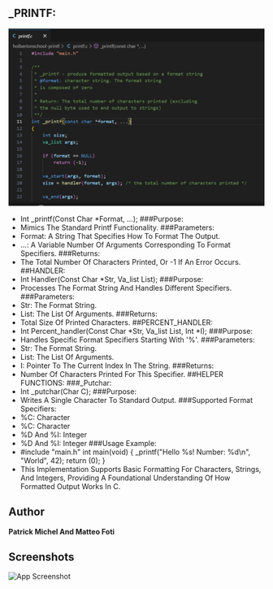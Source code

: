 ##  _PRINTF:
![printf](/img/prnt.png)

- Int _printf(Const Char *Format, ...);
###Purpose:
- Mimics The Standard Printf Functionality.
###Parameters:
- Format: A String That Specifies How To Format The Output.
- ...: A Variable Number Of Arguments Corresponding To Format Specifiers.
###Returns:
- The Total Number Of Characters Printed, Or -1 If An Error Occurs.
##HANDLER:
- Int Handler(Const Char *Str, Va_list List);
###Purpose:
- Processes The Format String And Handles Different Specifiers.
###Parameters:
- Str: The Format String.
- List: The List Of Arguments.
###Returns:
- Total Size Of Printed Characters.
##PERCENT_HANDLER:
- Int Percent_handler(Const Char *Str, Va_list List, Int *I);
###Purpose:
- Handles Specific Format Specifiers Starting With '%'.
###Parameters:
- Str: The Format String.
- List: The List Of Arguments.
- I: Pointer To The Current Index In The String.
###Returns:
- Number Of Characters Printed For This Specifier.
##HELPER FUNCTIONS:
###_Putchar:
- Int _putchar(Char C);
###Purpose:
- Writes A Single Character To Standard Output.
###Supported Format Specifiers:
- %C: Character
- %C: Character
- %D And %I: Integer
- %D And %I: Integer
###Usage Example:
- #include "main.h"
int main(void)
{
    _printf("Hello %s! Number: %d\n", "World", 42);
    return (0);
}
- This Implementation Supports Basic Formatting For Characters, Strings, And Integers, Providing A Foundational Understanding Of How Formatted Output Works In C.
## Author
**Patrick Michel And Matteo Foti**
## Screenshots
![App Screenshot](https://lanecdr.org/wp-content/uploads/2019/08/placeholder.png)
